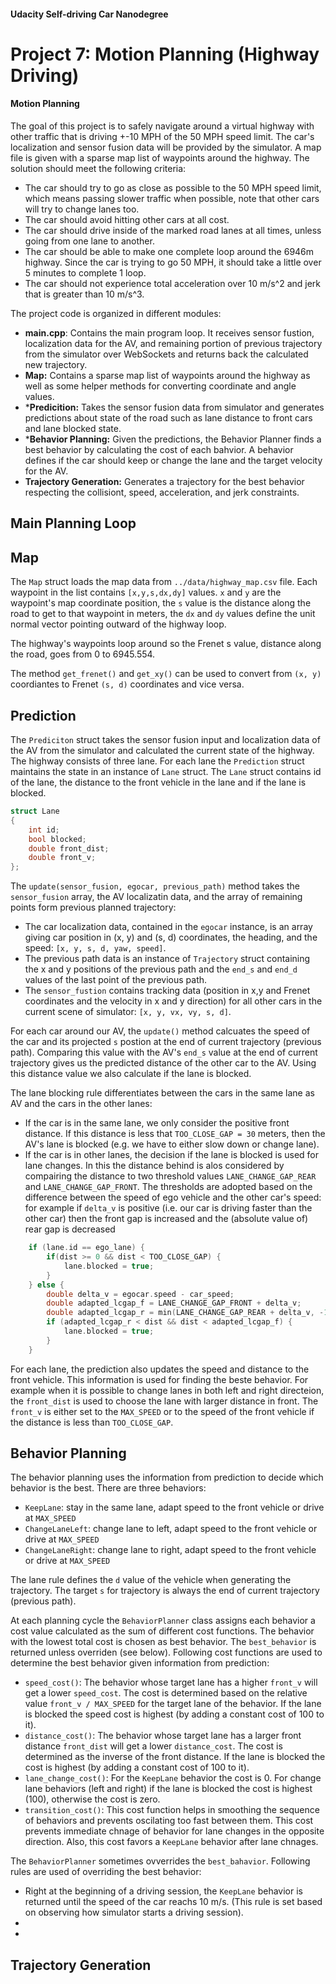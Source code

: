 #### Udacity Self-driving Car Nanodegree
# Project 7: Motion Planning (Highway Driving)

#### Motion Planning

The goal of this project is to safely navigate around a virtual highway with other traffic that is driving +-10 MPH of the 50 MPH speed limit. The car's localization and sensor fusion data will be provided by the simulator. A map file is given with a sparse map list of waypoints around the highway. The solution should meet the following criteria: 

* The car should try to go as close as possible to the 50 MPH speed limit, which means passing slower traffic when possible, note that other cars will try to change lanes too. 
* The car should avoid hitting other cars at all cost. 
* The car should drive inside of the marked road lanes at all times, unless going from one lane to another. 
* The car should be able to make one complete loop around the 6946m highway. Since the car is trying to go 50 MPH, it should take a little over 5 minutes to complete 1 loop. 
* The car should not experience total acceleration over 10 m/s^2 and jerk that is greater than 10 m/s^3.

The project code is organized in different modules: 


* **main.cpp**: Contains the main program loop. It receives sensor fustion, localization data for the AV, and remaining portion of previous trajectory from the simulator over WebSockets and returns back the calculated new trajectory. 
* **Map:** Contains a sparse map list of waypoints around the highway as well as some helper methods for converting coordinate and angle values. 
* ***Predicition:** Takes the sensor fusion data from simulator and generates predictions about state of the road such as lane distance to front cars and lane blocked state. 
* ***Behavior Planning:** Given the predictions, the Behavior Planner finds a best behavior by calculating the cost of each bahvior. A behavior defines if the car should keep or change the lane and the target velocity for the AV. 
* **Trajectory Generation:** Generates a trajectory for the best behavior respecting the collisiont, speed, acceleration, and jerk constraints. 


## Main Planning Loop




## Map
The `Map` struct loads the map data from `../data/highway_map.csv` file. Each waypoint in the list contains  `[x,y,s,dx,dy]` values. `x` and `y` are the waypoint's map coordinate position, the `s` value is the distance along the road to get to that waypoint in meters, the `dx` and `dy` values define the unit normal vector pointing outward of the highway loop.

The highway's waypoints loop around so the Frenet s value, distance along the road, goes from 0 to 6945.554.

The method `get_frenet()` and `get_xy()` can be used to convert from `(x, y)` coordiantes to Frenet `(s, d)` coordinates and vice versa. 


## Prediction
The `Prediciton` struct takes the sensor fusion input and localization data of the AV from the simulator and calculated the current state of the highway. The highway consists of three lane. For each lane the `Prediction` struct maintains the state in an instance of `Lane` struct. The `Lane` struct contains id of the lane, the distance to the front vehicle in the lane and if the lane is blocked. 

```cpp
struct Lane 
{
    int id;
    bool blocked;
    double front_dist;
    double front_v;
};
```
The `update(sensor_fusion, egocar, previous_path)` method takes the `sensor_fusion` array, the AV localizatin data, and the array of remaining points form previous planned trajectory:  

* The car localization data, contained in the `egocar` instance, is an array giving car position in (x, y) and (s, d) coordinates, the heading, and the speed: `[x, y, s, d, yaw, speed]`. 
* The previous path data is an instance of `Trajectory` struct containing the x and y positions of the previous path and the `end_s` and `end_d` values of the last point of the previous path. 
* The `sensor_fustion` contains tracking data (position in x,y and Frenet coordinates and the velocity in x and y direction) for all other cars in the current scene of simulator: `[x, y, vx, vy, s, d]`. 

For each car around our AV, the `update()` method calcuates the speed of the car and its projected `s` postion at the end of current trajectory (previous path). Comparing this value with the AV's `end_s` value at the end of current trajectory gives us the predicted distance of the other car to the AV. Using this distance value we also calculate if the lane is blocked. 

The lane blocking rule differentiates between the cars in the same lane as AV and the cars in the other lanes: 
* If the car is in the same lane, we only consider the positive front distance. If this distance is less that `TOO_CLOSE_GAP = 30` meters, then the AV's lane is blocked (e.g. we have to either slow down or change lane). 
* If the car is in other lanes, the decision if the lane is blocked is used for lane changes. In this the distance behind is alos considered by compairing the distance to two threshold values `LANE_CHANGE_GAP_REAR` and `LANE_CHANGE_GAP_FRONT`. The thresholds are adopted based on the difference between the speed of ego vehicle and the other car's speed: for example if `delta_v` is positive (i.e. our car is driving faster than the other car) then the front gap is increased and the (absolute value of) rear gap is decreased

```cpp
    if (lane.id == ego_lane) {
        if(dist >= 0 && dist < TOO_CLOSE_GAP) {
            lane.blocked = true;
        }
    } else {
        double delta_v = egocar.speed - car_speed;
        double adapted_lcgap_f = LANE_CHANGE_GAP_FRONT + delta_v;
        double adapted_lcgap_r = min(LANE_CHANGE_GAP_REAR + delta_v, -10.0);
        if (adapted_lcgap_r < dist && dist < adapted_lcgap_f) {
            lane.blocked = true;
        }
    }
```

For each lane, the prediction also updates the speed and distance to the front vehicle. This information is used for finding the beste behavior. For example when it is possible to change lanes in both left and right directeion, the `front_dist` is used to choose the lane with larger distance in front. The `front_v` is either set to the `MAX_SPEED` or to the speed of the front vehicle if the distance is less than `TOO_CLOSE_GAP`.  


## Behavior Planning

The behavior planning uses the information from prediction to decide which behavior is the best. There are three behaviors: 

* `KeepLane`: stay in the same lane, adapt speed to the front vehicle or drive at `MAX_SPEED`
* `ChangeLaneLeft`: change lane to left, adapt speed to the front vehicle or drive at `MAX_SPEED`
* `ChangeLaneRight`: change lane to right, adapt speed to the front vehicle or drive at `MAX_SPEED`

The lane rule defines the `d` value of the vehicle when generating the trajectory. The target `s` for trajectory is always the end of current trajectory (previous path). 

At each planning cycle the `BehaviorPlanner` class assigns each behavior a cost value calculated as the sum of different cost functions. The behavior with the lowest total cost is chosen as best behavior. The `best_behavior` is returned unless overriden (see below). Following cost functions are used to determine the best behavior given information from prediction: 

* `speed_cost()`: The behavior whose target lane has a higher `front_v` will get a lower `speed_cost`. The cost is determined based on the relative value `front_v / MAX_SPEED` for the target lane of the behavior. If the lane is blocked the speed cost is highest (by adding a constant cost of 100 to it). 
* `distance_cost()`: The behavior whose target lane has a larger front distance `front_dist` will get a lower `distance_cost`. The cost is determined as the inverse of the front distance. If the lane is blocked the cost is highest (by adding a constant cost of 100 to it). 
* `lane_change_cost()`: For the `KeepLane` behavior the cost is 0. For change lane behaviors (left and right) if the lane is blocked the cost is highest (100), otherwise the cost is zero. 
* `transition_cost()`: This cost function helps in smoothing the sequence of behaviors and prevents oscilating too fast between them. This cost prevents immediate chnage of behavior for lane changes in the opposite direction. Also, this cost favors a `KeepLane` behavior after lane chnages. 

The `BehaviorPlanner` sometimes ovverrides the `best_bahavior`. Following rules are used of overriding the best behavior: 

* Right at the beginning of a driving session, the `KeepLane` behavior is returned until the speed of the car reachs 10 m/s. (This rule is set based on observing how simulator starts a driving session).
* 
* 
 





## Trajectory Generation 



